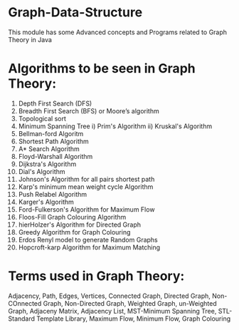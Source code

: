# Graph-Data-Structure

This module has some Advanced concepts and Programs related to Graph Theory in Java 

# Algorithms to be seen in Graph Theory:
1) Depth First Search (DFS)
2) Breadth First Search (BFS) or Moore’s algorithm
3) Topological sort
4) Minimum Spanning Tree
      i) Prim's Algorithm
      ii) Kruskal's Algorithm
5) Bellman-ford Algoritm
6) Shortest Path Algorithm
7) A* Search Algorithm
8) Floyd-Warshall Algorithm
9) Dijkstra's Algorithm
10) Dial's Algorithm
11) Johnson's Algorithm for all pairs shortest path
12) Karp's minimum mean weight cycle Algorithm
13) Push Relabel Algorithm
14) Karger's Algorithm
15) Ford-Fulkerson's Algorithm for Maximum Flow
16) Floos-Fill Graph Colouring Algorithm
17) hierHolzer's Algorithm for Directed Graph
18) Greedy Algorithm for Graph Colouring
19) Erdos Renyl model to generate Random Graphs
20) Hopcroft-karp Algorithm for Maximum Matching

# Terms used in Graph Theory:
Adjacency, Path, Edges, Vertices, Connected Graph, Directed Graph, Non-COnnected Graph, Non-Directed Graph, Weighted Graph, un-Weighted Graph, Adjaceny Matrix, Adjacency List, MST-Minimum Spanning Tree, STL-Standard Template Library, Maximum Flow, Minimum Flow, Graph Colouring
